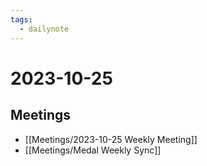 ```yaml
---
tags:
  - dailynote
---
```


# 2023-10-25

## Meetings

- [[Meetings/2023-10-25 Weekly Meeting]]
- [[Meetings/Medal Weekly Sync]]
